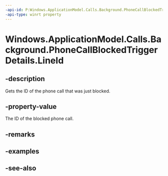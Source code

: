 ```yaml
---
-api-id: P:Windows.ApplicationModel.Calls.Background.PhoneCallBlockedTriggerDetails.LineId
-api-type: winrt property
---
```


<!-- Property syntax
public System.Guid LineId { get; }
-->

# Windows.ApplicationModel.Calls.Background.PhoneCallBlockedTriggerDetails.LineId

## -description
Gets the ID of the phone call that was just blocked.

## -property-value
The ID of the blocked phone call.

## -remarks

## -examples

## -see-also
